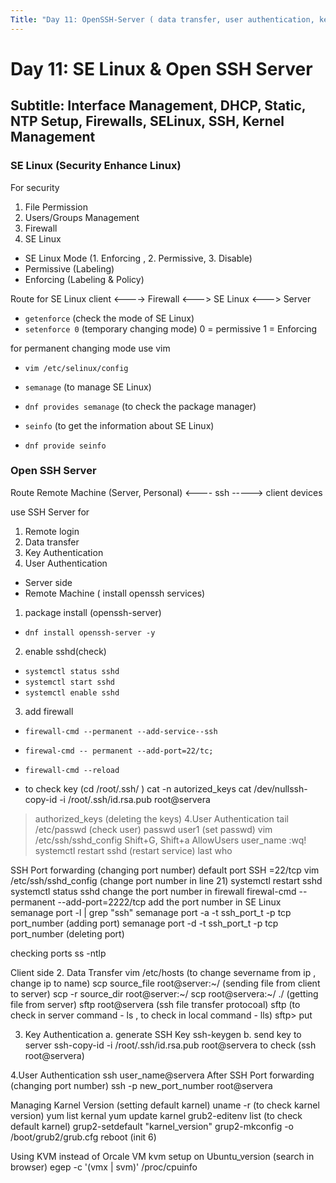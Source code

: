 ```yaml
---
Title: "Day 11: OpenSSH-Server ( data transfer, user authentication, key authentication, port forwarding), E Linux, Manage Kernel version and KVM Intro"
---
```


# Day 11: SE Linux & Open SSH Server

## Subtitle: Interface Management, DHCP, Static, NTP Setup, Firewalls, SELinux, SSH, Kernel Management
### SE Linux (Security Enhance Linux)
For security 
1. File Permission
2. Users/Groups Management
3. Firewall
4. SE Linux

- SE Linux Mode (1. Enforcing , 2. Permissive, 3. Disable)
- Permissive (Labeling)
- Enforcing (Labeling  & Policy)

Route for SE Linux
client <----> Firewall <---> SE Linux <---> Server

- `getenforce` (check the mode of SE Linux)
- `setenforce 0` (temporary changing mode)
0 = permissive
1 = Enforcing

for permanent changing mode use vim
- `vim /etc/selinux/config`

- `semanage` (to manage SE Linux)
- `dnf provides semanage` (to check the package manager)
- `seinfo`       (to get the information about SE Linux)
- `dnf provide seinfo`

### Open SSH Server 
Route
Remote Machine (Server, Personal) <---- ssh -----> client devices

use SSH Server for 
1. Remote login
2. Data transfer
3. Key Authentication
4. User Authentication

- Server side
- Remote Machine ( install openssh services)

1. package install (openssh-server)
- `dnf install openssh-server -y`
2. enable sshd(check)
- `systemctl status sshd`
- `systemctl start sshd`
- `systemctl enable sshd`
3. add firewall
- `firewall-cmd --permanent --add-service--ssh`
- `firewal-cmd -- permanent --add-port=22/tc;`
- `firewall-cmd --reload`

- to check key (cd /root/.ssh/ )
cat -n autorized_keys
cat /dev/nullssh-copy-id -i /root/.ssh/id.rsa.pub root@servera
> authorized_keys (deleting the keys)
4.User Authentication
tail /etc/passwd (check user)
passwd user1     (set passwd)
vim /etc/ssh/sshd_config
Shift+G, Shift+a
AllowUsers user_name
:wq!
systemctl restart sshd (restart service)
last 
who

SSH Port forwarding (changing port number)
default port SSH =22/tcp
vim /etc/ssh/sshd_config (change port number in line 21)
systemctl restart sshd
systemctl status sshd
change the port number in firewall
firewal-cmd -- permanent --add-port=2222/tcp
add the port number in SE Linux
semanage port -l | grep "ssh"
semanage port -a -t ssh_port_t -p tcp port_number (adding port)
semanage port -d -t ssh_port_t -p tcp port_number (deleting port)

checking ports
ss -ntlp

Client side
2. Data Transfer
vim /etc/hosts (to change severname from ip , change ip to name)
scp source_file root@server:~/ (sending file from client to server)
scp -r source_dir root@server:~/
scp root@servera:~/ ./              (getting file from server)
sftp root@servera        (ssh file transfer protocoal)
sftp     (to check in server command - ls , to check in local command  - lls)
sftp> put 

3. Key Authentication
a. generate SSH Key
ssh-keygen
b. send key to server
ssh-copy-id -i /root/.ssh/id.rsa.pub root@servera
to check  (ssh root@servera)

4.User Authentication
ssh user_name@servera
After SSH Port forwarding (changing port number)
ssh -p new_port_number root@servera

Managing Karnel Version (setting default karnel)
uname -r (to check karnel version)
yum list kernal
yum update karnel
grub2-editenv list (to check default karnel)
grup2-setdefault "karnel_version"
grup2-mkconfig -o /boot/grub2/grub.cfg
reboot  (init 6)

Using KVM instead of Orcale VM
kvm setup on Ubuntu_version (search in browser)
egep -c '(vmx | svm)' /proc/cpuinfo
